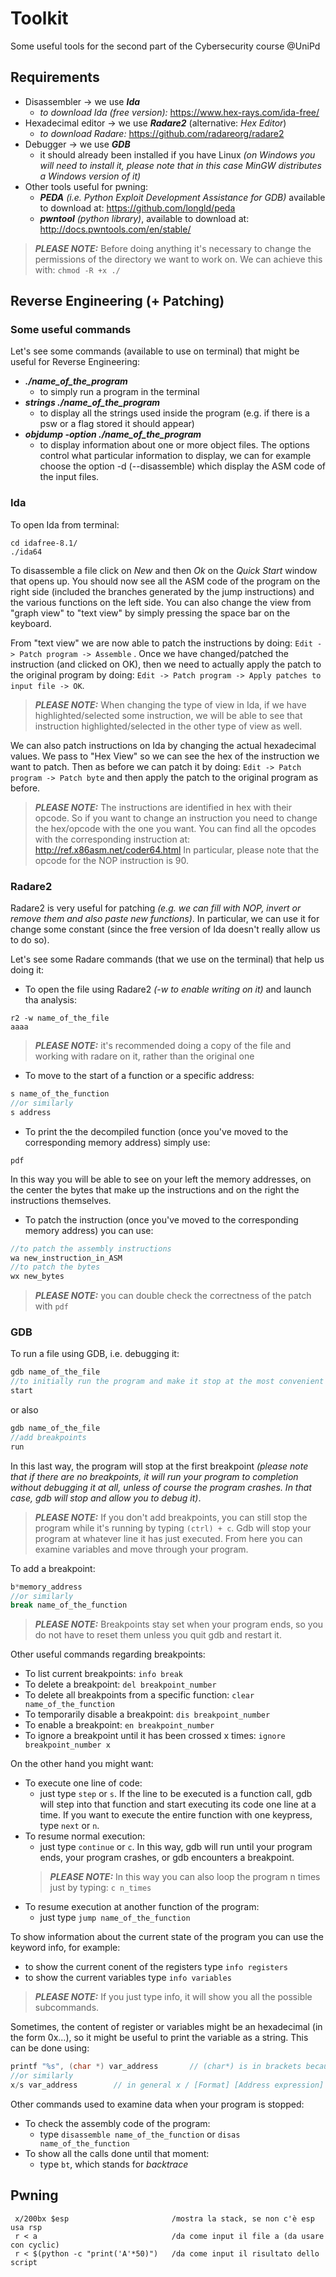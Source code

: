 # Toolkit

Some useful tools for the second part of the Cybersecurity course @UniPd

## Requirements
- Disassembler -> we use ***Ida***
    - *to download Ida (free version):* https://www.hex-rays.com/ida-free/
- Hexadecimal editor -> we use ***Radare2*** (alternative: *Hex Editor*)
    - *to download Radare:* https://github.com/radareorg/radare2
- Debugger -> we use ***GDB***
    - it should already been installed if you have Linux *(on Windows you will need to install it, please note that in this case MinGW distributes a Windows version of it)*
- Other tools useful for pwning:
    - ***PEDA*** *(i.e. Python Exploit Development Assistance for GDB)* available to download at: https://github.com/longld/peda
    - ***pwntool*** *(python library)*, available to download at: http://docs.pwntools.com/en/stable/


> ***PLEASE NOTE:***  Before doing anything it's necessary to change the permissions of the directory we want to work on. We can achieve this with:   ``` chmod -R +x ./ ```


## Reverse Engineering  (+ Patching)
### Some useful commands
Let's see some commands (available to use on terminal) that might be useful for Reverse Engineering:
- ***./name_of_the_program***
    - to simply run a program in the terminal
- ***strings ./name_of_the_program***
    - to display all the strings used inside the program (e.g. if there is a psw or a flag stored it should appear)
- ***objdump -option ./name_of_the_program***
    - to display information about one or more object files. The options control what particular information to display, we can for example choose the option -d (--disassemble) which display the ASM code of the input files.

### Ida
To open Ida from terminal:
```
cd idafree-8.1/
./ida64
```
To disassemble a file click on *New* and then *Ok* on the *Quick Start* window that opens up. You should now see all the ASM code of the program on the right side 
(included the branches generated by the jump instructions) and the various functions on the left side.
You can also change the view from "graph view" to "text view" by simply pressing the space bar on the keyboard.

From "text view" we are now able to patch the instructions by doing: ``` Edit -> Patch program -> Assemble ``` . Once we have changed/patched the instruction (and clicked on OK), then we need to actually apply the patch to the original program by doing: ``` Edit -> Patch program -> Apply patches to input file -> OK ```.

> ***PLEASE NOTE:*** When changing the type of view in Ida, if we have highlighted/selected some instruction, we will be able to see that instruction highlighted/selected in the other type of view as well.

We can also patch instructions on Ida by changing the actual hexadecimal values. We pass to "Hex View" so we can see the hex of the instruction we want to patch. Then as before we can patch it by doing: ``` Edit -> Patch program -> Patch byte ``` and then apply the patch to the original program as before.

> ***PLEASE NOTE:*** The instructions are identified in hex with their opcode. So if you want to change an instruction you need to change the hex/opcode with the one you want. You can find all the opcodes with the corresponding instruction at: http://ref.x86asm.net/coder64.html 
In particular, please note that the opcode for the NOP instruction is 90.

### Radare2
Radare2 is very useful for patching *(e.g. we can fill with NOP, invert or remove them and also paste new functions)*. In particular, we can use it for change some constant (since the free version of Ida doesn't really allow us to do so).

Let's see some Radare commands (that we use on the terminal) that help us doing it:
- To open the file using Radare2 *(-w to enable writing on it)* and launch tha analysis:
```
r2 -w name_of_the_file
aaaa
```
> ***PLEASE NOTE:*** it's recommended doing a copy of the file and working with radare on it, rather than the original one
- To move to the start of a function or a specific address:
```C
s name_of_the_function
//or similarly
s address
```
- To print the the decompiled function (once you've moved to the corresponding memory address) simply use:
```
pdf
```
In this way you will be able to see on your left the memory addresses, on the center the bytes that make up the instructions and on the right the instructions themselves.
- To patch the instruction (once you've moved to the corresponding memory address) you can use:
```C
//to patch the assembly instructions
wa new_instruction_in_ASM
//to patch the bytes
wx new_bytes
```
> ***PLEASE NOTE:*** you can double check the correctness of the patch with ```pdf```

### GDB
To run a file using GDB, i.e. debugging it:
```C
gdb name_of_the_file
//to initially run the program and make it stop at the most convenient spot:
start
```
or also
```C
gdb name_of_the_file
//add breakpoints
run
```
In this last way, the program will stop at the first breakpoint *(please note that if there are no breakpoints, it will run your program to completion without debugging it at all, unless of course the program crashes. In that case, gdb will stop and allow you to debug it)*. 

> ***PLEASE NOTE:*** If you don't add breakpoints, you can still stop the program while it's running by typing ```(ctrl) + c```. Gdb will stop your program at whatever line it has just executed. From here you can examine variables and move through your program.

To add a breakpoint:
```C
b*memory_address
//or similarly
break name_of_the_function
```

> ***PLEASE NOTE:*** Breakpoints stay set when your program ends, so you do not have to reset them unless you quit gdb and restart it. 

Other useful commands regarding breakpoints:
- To list current breakpoints: ```info break```
- To delete a breakpoint: ```del breakpoint_number```
- To delete all breakpoints from a specific function: ```clear name_of_the_function```
- To temporarily disable a breakpoint: ```dis breakpoint_number```
- To enable a breakpoint: ```en breakpoint_number```
- To ignore a breakpoint until it has been crossed x times: ```ignore breakpoint_number x```

On the other hand you might want:
- To execute one line of code:
    - just type ```step``` or ```s```. If the line to be executed is a function call, gdb will step into that function and start executing its code one line at a time. If you want to execute the entire function with one keypress, type ```next``` or ```n```.
- To resume normal execution:
    - just type ```continue``` or ```c```. In this way, gdb will run until your program ends, your program crashes, or gdb encounters a breakpoint. 
    > ***PLEASE NOTE:***  In this way you can also loop the program n times just by typing: ```c n_times```
- To resume execution at another function of the program:
    - just type ```jump name_of_the_function ```


To show information about the current state of the program you can use the keyword info, for example:
- to show the current conent of the registers type ``` info registers ```
- to show the current variables type ``` info variables ```

> ***PLEASE NOTE:*** If you just type info, it will show you all the possible subcommands.

Sometimes, the content of register or variables might be an hexadecimal (in the form 0x...), so it might be useful to print the variable as a string. This can be done using:
```C
printf "%s", (char *) var_address       // (char*) is in brackets because is optional
//or similarly
x/s var_address        // in general x / [Format] [Address expression]
```

Other commands used to examine data when your program is stopped:
   - To check the assembly code of the program:
        - type ```disassemble name_of_the_function``` or ```disas name_of_the_function```
   - To show all the calls done until that moment:
        - type ```bt```, which stands for *backtrace*


## Pwning

```
 x/200bx $esp                       /mostra la stack, se non c'è esp usa rsp
 r < a                              /da come input il file a (da usare con cyclic)
 r < $(python -c "print('A'*50)")   /da come input il risultato dello script
``` 

